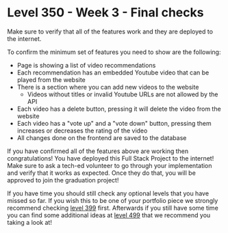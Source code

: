 # Level 350 - Week 3 - Final checks

Make sure to verify that all of the features work and they are deployed to the internet.

To confirm the minimum set of features you need to show are the following:

- Page is showing a list of video recommendations
- Each recommendation has an embedded Youtube video that can be played from the website
- There is a section where you can add new videos to the website
  - Videos without titles or invalid Youtube URLs are not allowed by the API
- Each video has a delete button, pressing it will delete the video from the website
- Each video has a "vote up" and a "vote down" button, pressing them increases or decreases the rating of the video
- All changes done on the frontend are saved to the database

If you have confirmed all of the features above are working then congratulations! You have deployed this Full Stack Project to the internet! Make sure to ask a tech-ed volunteer to go through your implementation and verify that it works as expected. Once they do that, you will be approved to join the graduation project!

If you have time you should still check any optional levels that you have missed so far. If you wish this to be one of your portfolio piece we strongly recommend checking [level 399](./399.md) first. Afterwards if you still have some time you can find some additional ideas at [level 499](./499.md) that we recommend you taking a look at!
